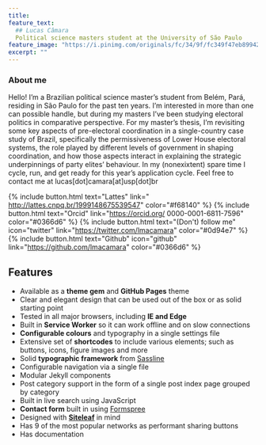 ```yaml
---
title: 
feature_text: 
  ## Lucas Câmara
  Political science masters student at the University of São Paulo
feature_image: "https://i.pinimg.com/originals/fc/34/9f/fc349f47eb89942eaa494547d135208b.jpg"
excerpt: ""
---
```


### About me

Hello! I’m a Brazilian political science master’s student from Belém, Pará, residing in São Paulo for the past ten years. I’m interested in more than one can possible handle, but during my masters I’ve been studying electoral politics in comparative perspective. For my master’s thesis, I’m revisiting some key aspects of pre-electoral coordination in a single-country case study of Brazil, specifically the permissiveness of Lower House electoral systems, the role played by different levels of government in shaping coordination, and how those aspects interact in explaining the strategic underpinnings of party elites’ behaviour. In my (nonexixtent) spare time I cycle, run, and get ready for this year’s application cycle. Feel free to contact me at lucas[dot]camara[at]usp[dot]br

{% include button.html text="Lattes" link=" http://lattes.cnpq.br/1999148675539547" color="#f68140" %} {% include button.html text="Orcid" link="https://orcid.org/
0000-0001-6811-7596" color="#0366d6" %} {% include button.html text="(Don't) follow me" icon="twitter" link="https://twitter.com/lmacamara" color="#0d94e7" %} {% include button.html text="Github" icon="github" link="https://github.com/lmacamara" color="#0366d6" %}

## Features

- Available as a **theme gem** and **GitHub Pages** theme
- Clear and elegant design that can be used out of the box or as solid starting point
- Tested in all major browsers, including **IE and Edge**
- Built in **Service Worker** so it can work offline and on slow connections
- **Configurable colours** and typography in a single settings file
- Extensive set of **shortcodes** to include various elements; such as buttons, icons, figure images and more
- Solid **typographic framework** from [Sassline](https://sassline.com/)
- Configurable navigation via a single file
- Modular Jekyll components
- Post category support in the form of a single post index page grouped by category
- Built in live search using JavaScript
- **Contact form** built in using [Formspree](https://formspree.io/)
- Designed with **[Siteleaf](https://www.siteleaf.com/)** in mind
- Has 9 of the most popular networks as performant sharing buttons
- Has documentation

